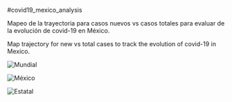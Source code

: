 #covid19_mexico_analysis

Mapeo de la trayectoria para casos nuevos vs casos totales para evaluar de la evolución de covid-19 en México.

Map trajectory for new vs total cases to track the evolution of covid-19 in Mexico.

![Mundial](https://imgur.com/5weoFBd)

![México](https://imgur.com/7CKEbua)

![Estatal](https://imgur.com/9ZNfgOt)